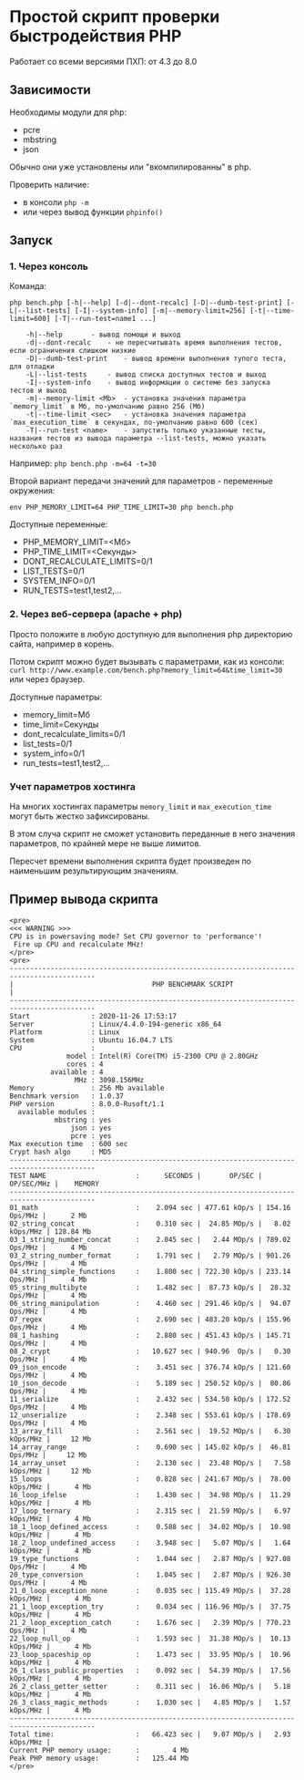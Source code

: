 # Простой скрипт проверки быстродействия PHP

Работает со всеми версиями ПХП: от 4.3 до 8.0

## Зависимости

Необходимы модули для php:

- pcre
- mbstring
- json

Обычно они уже установлены или "вкомпилированны" в php.

Проверить наличие:

- в консоли `php -m`
- или через вывод функции `phpinfo()`

## Запуск

### 1. Через консоль

Команда:
```
php bench.php [-h|--help] [-d|--dont-recalc] [-D|--dumb-test-print] [-L|--list-tests] [-I|--system-info] [-m|--memory-limit=256] [-t|--time-limit=600] [-T|--run-test=name1 ...]

	-h|--help		- вывод помощи и выход
	-d|--dont-recalc	- не пересчитывать время выполнения тестов, если ограничения слишком низкие
	-D|--dumb-test-print	- вывод времени выполнения тупого теста, для отладки
	-L|--list-tests		- вывод списка доступных тестов и выход
	-I|--system-info	- вывод информации о системе без запуска тестов и выход
	-m|--memory-limit <Mb>	- установка значения параметра `memory_limit` в Мб, по-умолчанию равно 256 (Мб)
	-t|--time-limit <sec>	- установка значения параметра `max_execution_time` в секундах, по-умолчанию равно 600 (сек)
	-T|--run-test <name>	- запустить только указанные тесты, названия тестов из вывода параметра --list-tests, можно указать несколько раз
```
Например: `php bench.php -m=64 -t=30`

Второй вариант передачи значений для параметров - переменные окружения:
```
env PHP_MEMORY_LIMIT=64 PHP_TIME_LIMIT=30 php bench.php
```

Доступные переменные:

- PHP_MEMORY_LIMIT=<Мб>
- PHP_TIME_LIMIT=<Секунды>
- DONT_RECALCULATE_LIMITS=0/1
- LIST_TESTS=0/1
- SYSTEM_INFO=0/1
- RUN_TESTS=test1,test2,...

### 2. Через веб-сервера (apache + php)

Просто положите в любую доступную для выполнения php директорию сайта, например в корень.

Потом скрипт можно будет вызывать с параметрами, как из консоли:
`curl http://www.example.com/bench.php?memory_limit=64&time_limit=30`
или через браузер.

Доступные параметры:

- memory_limit=Мб
- time_limit=Секунды
- dont_recalculate_limits=0/1
- list_tests=0/1
- system_info=0/1
- run_tests=test1,test2,...

### Учет параметров хостинга

На многих хостингах параметры `memory_limit` и `max_execution_time` могут быть жестко зафиксированы.

В этом случа скрипт не сможет установить переданные в него значения параметров,
по крайней мере не выше лимитов.

Пересчет времени выполнения скрипта будет произведен по наименьшим результирующим значениям.

## Пример вывода скрипта

```
<pre>
<<< WARNING >>>
CPU is in powersaving mode? Set CPU governor to 'performance'!
 Fire up CPU and recalculate MHz!
</pre>
<pre>
-------------------------------------------------------------------------------------------
|                                  PHP BENCHMARK SCRIPT                                   |
-------------------------------------------------------------------------------------------
Start               : 2020-11-26 17:53:17
Server              : Linux/4.4.0-194-generic x86_64
Platform            : Linux
System              : Ubuntu 16.04.7 LTS
CPU                 :
              model : Intel(R) Core(TM) i5-2300 CPU @ 2.80GHz
              cores : 4
          available : 4
                MHz : 3098.156MHz
Memory              : 256 Mb available
Benchmark version   : 1.0.37
PHP version         : 8.0.0-Rusoft/1.1
  available modules :
           mbstring : yes
               json : yes
               pcre : yes
Max execution time  : 600 sec
Crypt hash algo     : MD5
-------------------------------------------------------------------------------------------
TEST NAME                      :      SECONDS |       OP/SEC |      OP/SEC/MHz |    MEMORY
-------------------------------------------------------------------------------------------
01_math                        :    2.094 sec | 477.61 kOp/s | 154.16  Ops/MHz |      2 Mb
02_string_concat               :    0.310 sec |  24.85 MOp/s |   8.02 kOps/MHz | 128.84 Mb
03_1_string_number_concat      :    2.045 sec |   2.44 MOp/s | 789.02  Ops/MHz |      4 Mb
03_2_string_number_format      :    1.791 sec |   2.79 MOp/s | 901.26  Ops/MHz |      4 Mb
04_string_simple_functions     :    1.800 sec | 722.30 kOp/s | 233.14  Ops/MHz |      4 Mb
05_string_multibyte            :    1.482 sec |  87.73 kOp/s |  28.32  Ops/MHz |      4 Mb
06_string_manipulation         :    4.460 sec | 291.46 kOp/s |  94.07  Ops/MHz |      4 Mb
07_regex                       :    2.690 sec | 483.20 kOp/s | 155.96  Ops/MHz |      4 Mb
08_1_hashing                   :    2.880 sec | 451.43 kOp/s | 145.71  Ops/MHz |      4 Mb
08_2_crypt                     :   10.627 sec | 940.96  Op/s |   0.30  Ops/MHz |      4 Mb
09_json_encode                 :    3.451 sec | 376.74 kOp/s | 121.60  Ops/MHz |      4 Mb
10_json_decode                 :    5.189 sec | 250.52 kOp/s |  80.86  Ops/MHz |      4 Mb
11_serialize                   :    2.432 sec | 534.50 kOp/s | 172.52  Ops/MHz |      4 Mb
12_unserialize                 :    2.348 sec | 553.61 kOp/s | 178.69  Ops/MHz |      4 Mb
13_array_fill                  :    2.561 sec |  19.52 MOp/s |   6.30 kOps/MHz |     12 Mb
14_array_range                 :    0.690 sec | 145.02 kOp/s |  46.81  Ops/MHz |     12 Mb
14_array_unset                 :    2.130 sec |  23.48 MOp/s |   7.58 kOps/MHz |     12 Mb
15_loops                       :    0.828 sec | 241.67 MOp/s |  78.00 kOps/MHz |      4 Mb
16_loop_ifelse                 :    1.430 sec |  34.98 MOp/s |  11.29 kOps/MHz |      4 Mb
17_loop_ternary                :    2.315 sec |  21.59 MOp/s |   6.97 kOps/MHz |      4 Mb
18_1_loop_defined_access       :    0.588 sec |  34.02 MOp/s |  10.98 kOps/MHz |      4 Mb
18_2_loop_undefined_access     :    3.948 sec |   5.07 MOp/s |   1.64 kOps/MHz |      4 Mb
19_type_functions              :    1.044 sec |   2.87 MOp/s | 927.08  Ops/MHz |      4 Mb
20_type_conversion             :    1.045 sec |   2.87 MOp/s | 926.30  Ops/MHz |      4 Mb
21_0_loop_exception_none       :    0.035 sec | 115.49 MOp/s |  37.28 kOps/MHz |      4 Mb
21_1_loop_exception_try        :    0.034 sec | 116.96 MOp/s |  37.75 kOps/MHz |      4 Mb
21_2_loop_exception_catch      :    1.676 sec |   2.39 MOp/s | 770.23  Ops/MHz |      4 Mb
22_loop_null_op                :    1.593 sec |  31.38 MOp/s |  10.13 kOps/MHz |      4 Mb
23_loop_spaceship_op           :    1.473 sec |  33.95 MOp/s |  10.96 kOps/MHz |      4 Mb
26_1_class_public_properties   :    0.092 sec |  54.39 MOp/s |  17.56 kOps/MHz |      4 Mb
26_2_class_getter_setter       :    0.311 sec |  16.06 MOp/s |   5.18 kOps/MHz |      4 Mb
26_3_class_magic_methods       :    1.030 sec |   4.85 MOp/s |   1.57 kOps/MHz |      4 Mb
-------------------------------------------------------------------------------------------
Total time:                    :   66.423 sec |   9.07 MOp/s |   2.93 kOps/MHz |
Current PHP memory usage:      :        4 Mb
Peak PHP memory usage:         :   125.44 Mb
</pre>
```
